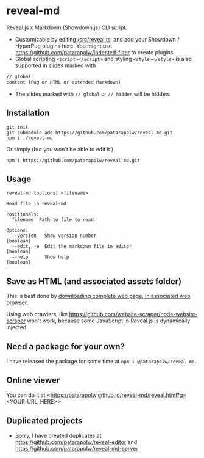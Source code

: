 # reveal-md

Reveal.js x Markdown (Showdown.js) CLI script.

- Customizable by editing [/src/reveal.ts](/src/reveal.ts), and add your Showdown / HyperPug plugins here. You might use <https://github.com/patarapolw/indented-filter> to create plugins.
- Global scripting `<script></script>` and styling `<style></style>` is also supported in slides marked with

```markdown
// global
content (Pug or HTML or extended Markdown)
```

- The slides marked with `// global` or `// hidden` will be hidden.

## Installation

```
git init
git submodule add https://github.com/patarapolw/reveal-md.git
npm i ./reveal-md
```

Or simply (but you won't be able to edit it.)

```
npm i https://github.com/patarapolw/reveal-md.git
```

## Usage

```
reveal-md [options] <filename>

Read file in reveal-md

Positionals:
  filename  Path to file to read

Options:
  --version   Show version number                                      [boolean]
  --edit, -e  Edit the markdown file in editor                         [boolean]
  --help      Show help                                                [boolean]
```

## Save as HTML (and associated assets folder)

This is best done by [downloading complete web page, in associated web browser](https://www.makeuseof.com/tag/save-complete-webpage-offline-reading/).

Using web crawlers, like <https://github.com/website-scraper/node-website-scraper> won't work, because some JavaScript in Reveal.js is dynamically injected.

## Need a package for your own?

I have released the package for some time at `npm i @patarapolw/reveal-md`.

## Online viewer

You can do it at <https://patarapolw.github.io/reveal-md/reveal.html?q=<YOUR_URL_HERE>>

## Duplicated projects

- Sorry, I have created duplicates at <https://github.com/patarapolw/reveal-editor> and <https://github.com/patarapolw/reveal-md-server>
